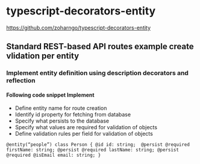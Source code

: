 # typescript-decorators-entity
https://github.com/zoharngo/typescript-decorators-entity


## Standard REST-based API routes example create vlidation per entity 

### Implement entity definition using description decorators and reflection 

#### Following code snippet Implement 

- Define entity name for route creation
- Identify id property for fetching from database 
- Specify what persists to the database 
- Specify what values are required for validation of objects 
- Define validation rules per field for validation of objects 


`@entity(“people”)
class Person {
  @id
id: string; 
  @persist
  @required
  firstName: string;
  @persist
  @required
  lastName: string;
  @persist
  @required
  @isEmail
  email: string;
} `

